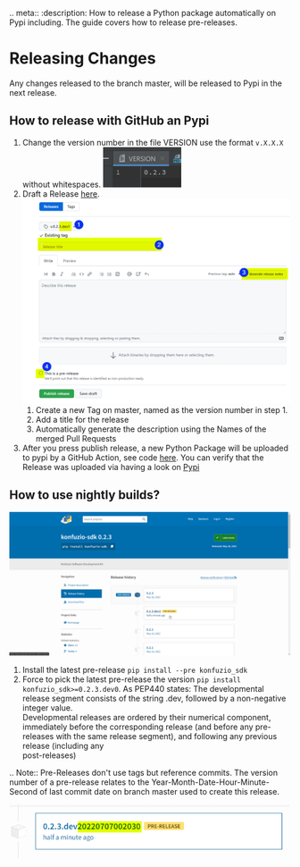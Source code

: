 .. meta::
   :description: How to release a Python package automatically on Pypi including. The guide covers how to release pre-releases.

# Releasing Changes

Any changes released to the branch master, will be released to Pypi in the next release.

## How to release with GitHub an Pypi

1. Change the version number in the file VERSION use the format `v.X.X.X` without whitespaces.
   ![Update Python Package Version](update-python-version.png)
2. Draft a Release [here](https://github.com/konfuzio-ai/konfuzio-sdk/releases/new).
   ![draft_new_release.png](steps-to-draft-a-release.png)
   1. Create a new Tag on master, named as the version number in step 1.
   2. Add a title for the release
   3. Automatically generate the description using the Names of the merged Pull Requests
3. After you press publish release, a new Python Package will be uploaded to pypi by a GitHub Action, see code
   [here](https://github.com/konfuzio-ai/konfuzio-sdk/blob/master/.github/workflows/release.yml). You can verify 
   that the Release was uploaded via having a look on [Pypi](https://pypi.org/project/konfuzio-sdk/#history)

## How to use nightly builds?

![New PyPi Python release](new-pypi-release.png)

1. Install the latest pre-release `pip install --pre konfuzio_sdk` 
2. Force to pick the latest pre-release the version `pip install konfuzio_sdk>=0.2.3.dev0`. As PEP440 states: The 
   developmental release segment consists of the string .dev, followed by a non-negative integer value.  
   Developmental releases are ordered by their numerical component, immediately before the corresponding  release 
   (and before any pre-releases with the same release segment), and following any previous release (including any  
   post-releases)


.. Note:: 
   Pre-Releases don't use tags but reference commits. The version number of a pre-release relates to the 
   Year-Month-Date-Hour-Minute-Second of last commit date on branch master used to create this release.

![img.png](version-number-prerelease.png)